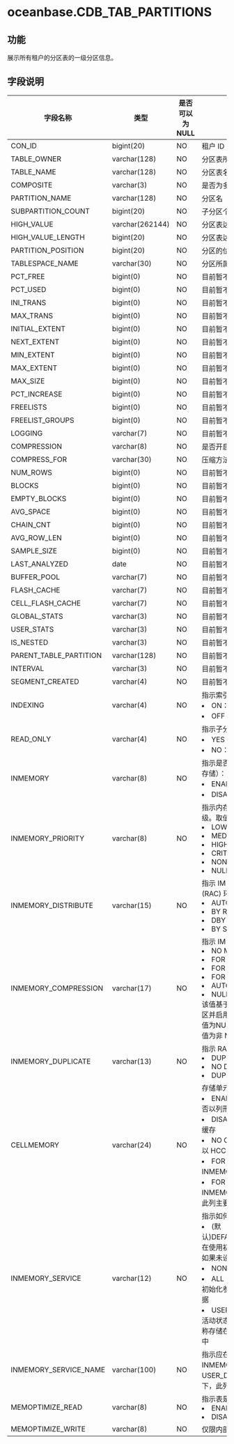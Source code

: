 oceanbase.CDB_TAB_PARTITIONS 
=================================================

功能 
-------------------

展示所有租户的分区表的一级分区信息。

字段说明 
----------------------



|          字段名称          |       类型        | 是否可以为 NULL |           描述            |
|------------------------|-----------------|------------|-------------------------|
| CON_ID                 | bigint(20)      | NO         | 租户 ID                   |
| TABLE_OWNER            | varchar(128)    | NO         | 分区表所属的 USER             |
| TABLE_NAME             | varchar(128)    | NO         | 分区表名字                   |
| COMPOSITE              | varchar(3)      | NO         | 是否为多级分区                 |
| PARTITION_NAME         | varchar(128)    | NO         | 分区名                     |
| SUBPARTITION_COUNT     | bigint(20)      | NO         | 子分区个数                   |
| HIGH_VALUE             | varchar(262144) | NO         | 分区表达式                   |
| HIGH_VALUE_LENGTH      | bigint(20)      | NO         | 分区表达式的长度                |
| PARTITION_POSITION     | bigint(20)      | NO         | 分区的位置                   |
| TABLESPACE_NAME        | varchar(30)     | NO         | 分区所属的表空间名               |
| PCT_FREE               | bigint(0)       | NO         | 目前暂不支持该字段，当前该字段默认为 NULL |
| PCT_USED               | bigint(0)       | NO         | 目前暂不支持该字段，当前该字段默认为 NULL |
| INI_TRANS              | bigint(0)       | NO         | 目前暂不支持该字段，当前该字段默认为 NULL |
| MAX_TRANS              | bigint(0)       | NO         | 目前暂不支持该字段，当前该字段默认为 NULL |
| INITIAL_EXTENT         | bigint(0)       | NO         | 目前暂不支持该字段，当前该字段默认为 NULL |
| NEXT_EXTENT            | bigint(0)       | NO         | 目前暂不支持该字段，当前该字段默认为 NULL |
| MIN_EXTENT             | bigint(0)       | NO         | 目前暂不支持该字段，当前该字段默认为 NULL |
| MAX_EXTENT             | bigint(0)       | NO         | 目前暂不支持该字段，当前该字段默认为 NULL |
| MAX_SIZE               | bigint(0)       | NO         | 目前暂不支持该字段，当前该字段默认为 NULL |
| PCT_INCREASE           | bigint(0)       | NO         | 目前暂不支持该字段，当前该字段默认为 NULL |
| FREELISTS              | bigint(0)       | NO         | 目前暂不支持该字段，当前该字段默认为 NULL |
| FREELIST_GROUPS        | bigint(0)       | NO         | 目前暂不支持该字段，当前该字段默认为 NULL |
| LOGGING                | varchar(7)      | NO         | 目前暂不支持该字段，当前该字段默认为 NULL |
| COMPRESSION            | varchar(8)      | NO         | 是否开启压缩                  |
| COMPRESS_FOR           | varchar(30)     | NO         | 压缩方法                    |
| NUM_ROWS               | bigint(0)       | NO         | 目前暂不支持该字段，当前该字段默认为 NULL |
| BLOCKS                 | bigint(0)       | NO         | 目前暂不支持该字段，当前该字段默认为 NULL |
| EMPTY_BLOCKS           | bigint(0)       | NO         | 目前暂不支持该字段，当前该字段默认为 NULL |
| AVG_SPACE              | bigint(0)       | NO         | 目前暂不支持该字段，当前该字段默认为 NULL |
| CHAIN_CNT              | bigint(0)       | NO         | 目前暂不支持该字段，当前该字段默认为 NULL |
| AVG_ROW_LEN            | bigint(0)       | NO         | 目前暂不支持该字段，当前该字段默认为 NULL |
| SAMPLE_SIZE            | bigint(0)       | NO         | 目前暂不支持该字段，当前该字段默认为 NULL |
| LAST_ANALYZED          | date            | NO         | 目前暂不支持该字段，当前该字段默认为 NULL |
| BUFFER_POOL            | varchar(7)      | NO         | 目前暂不支持该字段，当前该字段默认为 NULL |
| FLASH_CACHE            | varchar(7)      | NO         | 目前暂不支持该字段，当前该字段默认为 NULL |
| CELL_FLASH_CACHE       | varchar(7)      | NO         | 目前暂不支持该字段，当前该字段默认为 NULL |
| GLOBAL_STATS           | varchar(3)      | NO         | 目前暂不支持该字段，当前该字段默认为 NULL |
| USER_STATS             | varchar(3)      | NO         | 目前暂不支持该字段，当前该字段默认为 NULL |
| IS_NESTED              | varchar(3)      | NO         | 目前暂不支持该字段，当前该字段默认为 NULL |
| PARENT_TABLE_PARTITION | varchar(128)    | NO         | 目前暂不支持该字段，当前该字段默认为 NULL |
| INTERVAL               | varchar(3)      | NO         | 目前暂不支持该字段，当前该字段默认为 NULL |
| SEGMENT_CREATED        | varchar(4)      | NO         | 目前暂不支持该字段，当前该字段默认为 NULL |
| INDEXING              | varchar(4)      | NO         | 指示索引属性。取值：<li>ON：该子分区的索引已开启<li>OFF：此子分区的索引已关闭                        |
| READ_ONLY             | varchar(4)      | NO         | 指示子分区是否为只读：<li>YES：子分区的默认设置是只读的<li>NO：子分区的默认设置是读/写                        |
| INMEMORY              | varchar(8)      | NO         | 指示是否为此子分区启用内存中列存储（IM 列存储）：<li> ENABLED：启用<li>DISABLED：禁用                    |
| INMEMORY_PRIORITY     | varchar(8)      | NO         | 指示内存中列存储（IM 列存储）填充的优先级。取值：<li>LOW<li>MEDIUM<li>HIGH<li>CRITICAL<li>NONE<li>NULL                      |
| INMEMORY_DISTRIBUTE   | varchar(15)     | NO         | 指示 IM 列存储在 Real Application Clusters (RAC) 环境中的分布方式：<li>AUTO<li>BY ROWID RANGE<li>DBY PARTITION<li>BY SUBPARTITION                        |
| INMEMORY_COMPRESSION  | varchar(17)     | NO         | 指示 IM 列存储的压缩级别：<li>NO MEMCOMPRESS<li>FOR DML<li>FOR QUERY \[ LOW \| HIGH \]<li>FOR CAPACITY \[ LOW \| HIGH \]<li>AUTO<li>NULL <br>该值基于表中段所在的位置。例如：如果表已分区并启用了 IM 列存储，则对于 ALL_TABLES 值为NULL，对于 ALL_TAB_SUBPARTITIONS 值为非 NULL             |
| INMEMORY_DUPLICATE    | varchar(13)     | NO         | 指示 RAC 环境中 IM 列存储的重复设置：<li>DUPLICATE<li>NO DUPLICATE<li>DUPLICATE ALL                        |
| CELLMEMORY            | varchar(24)     | NO         | 存储单元闪存缓存中的列压缩值。取值：<li>ENABLED：Exadata Storage 将自动决定是否以列形式缓存<li>DISABLED：Exadata 存储被阻止以列形式缓存<li>NO CACHECOMPRESS：Exadata 存储将以 HCC 格式缓存（无需重新压缩）<li>FOR QUERY：Exadata Storage 将以 INMEMORY 查询高格式重新压缩和缓存<li>FOR CAPACITY：Exadata Storage 将以 INMEMORY 容量低格式重新压缩和缓存<br>此列主要与 Exadata 一起使用                        |
| INMEMORY_SERVICE      | varchar(12)     | NO         | 指示如何在各种实例上填充 IM 列存储。取值：<li>(默认)DEFAULTPARALLEL_INSTANCE_GROUP：在使用初始化参数指定的所有实例上填充数据。如果未设置该参数，则在所有实例上填充数据<li>NONE：数据不会在任何实例上填充<li>ALL：无论 PARALLEL_INSTANCE_GROUP 初始化参数的值如何，都会在所有实例上填充数据<li>USER_DEFINED：仅在用户指定的服务处于活动状态的实例上填充数据。与此对应的服务名称存储在该 INMEMORY_SERVICE_NAME 列中                        |
| INMEMORY_SERVICE_NAME | varchar(100)   | NO         | 指示应在其上填充 IM 列存储的服务名称。仅当 INMEMORY_SERVICE 对应的是 USER_DEFINED 时，该列才有值。其他情况下，此列均为空                     |
| MEMOPTIMIZE_READ      | varchar(8)      | NO         | 指示表是否启用了基于快速键的访问：<li>ENABLED <li>DISABLED                       |
| MEMOPTIMIZE_WRITE     | varchar(8)      | NO         | 仅限内部使用                       |
